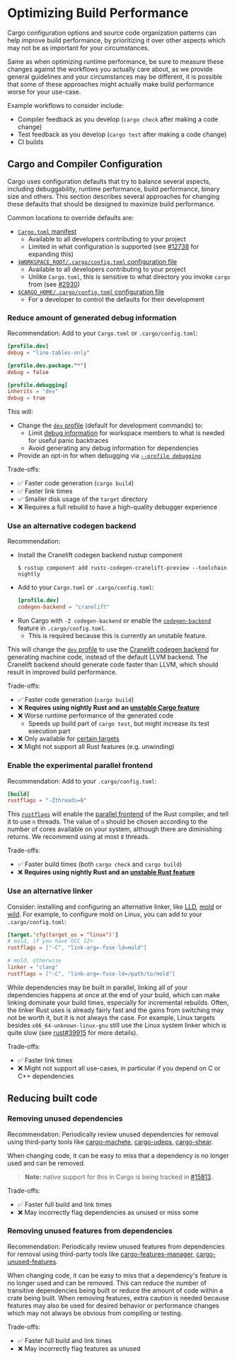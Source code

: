 # Optimizing Build Performance

Cargo configuration options and source code organization patterns can help improve build performance, by prioritizing it over other aspects which may not be as important for your circumstances.

Same as when optimizing runtime performance, be sure to measure these changes against the workflows you actually care about, as we provide general guidelines and your circumstances may be different, it is possible that some of these approaches might actually make build performance worse for your use-case.

Example workflows to consider include:
- Compiler feedback as you develop (`cargo check` after making a code change)
- Test feedback as you develop (`cargo test` after making a code change)
- CI builds

## Cargo and Compiler Configuration

Cargo uses configuration defaults that try to balance several aspects, including debuggability, runtime performance, build performance, binary size and others. This section describes several approaches for changing these defaults that should be designed to maximize build performance.

Common locations to override defaults are:
- [`Cargo.toml` manifest](../reference/profiles.md)
  - Available to all developers contributing to your project
  - Limited in what configuration is supported (see [#12738](https://github.com/rust-lang/cargo/issues/12738) for expanding this)
- [`$WORKSPACE_ROOT/.cargo/config.toml` configuration file](../reference/config.md)
  - Available to all developers contributing to your project
  - Unlike `Cargo.toml`, this is sensitive to what directory you invoke `cargo` from (see [#2930](https://github.com/rust-lang/cargo/issues/2930))
- [`$CARGO_HOME/.cargo/config.toml` configuration file](../reference/config.md)
  - For a developer to control the defaults for their development

### Reduce amount of generated debug information

Recommendation: Add to your `Cargo.toml` or `.cargo/config.toml`:

```toml
[profile.dev]
debug = "line-tables-only"

[profile.dev.package."*"]
debug = false

[profile.debugging]
inherits = "dev"
debug = true
```

This will:
- Change the [`dev` profile](../reference/profiles.md#dev) (default for development commands) to:
  - Limit [debug information](../reference/profiles.md#debug) for workspace members to what is needed for useful panic backtraces
  - Avoid generating any debug information for dependencies
- Provide an opt-in for when debugging via [`--profile debugging`](../reference/profiles.md#custom-profiles)

Trade-offs:
- ✅ Faster code generation (`cargo build`)
- ✅ Faster link times
- ✅ Smaller disk usage of the `target` directory
- ❌ Requires a full rebuild to have a high-quality debugger experience

### Use an alternative codegen backend

Recommendation:

- Install the Cranelift codegen backend rustup component
    ```console
    $ rustup component add rustc-codegen-cranelift-preview --toolchain nightly
    ```
- Add to your `Cargo.toml` or `.cargo/config.toml`:
    ```toml
    [profile.dev]
    codegen-backend = "cranelift"
    ```
- Run Cargo with `-Z codegen-backend` or enable the [`codegen-backend`](../reference/unstable.md#codegen-backend) feature in `.cargo/config.toml`.
  - This is required because this is currently an unstable feature.

This will change the [`dev` profile](../reference/profiles.md#dev) to use the [Cranelift codegen backend](https://github.com/rust-lang/rustc_codegen_cranelift) for generating machine code, instead of the default LLVM backend. The Cranelift backend should generate code faster than LLVM, which should result in improved build performance.

Trade-offs:
- ✅ Faster code generation (`cargo build`)
- ❌ **Requires using nightly Rust and an [unstable Cargo feature][codegen-backend-feature]**
- ❌ Worse runtime performance of the generated code
  - Speeds up build part of `cargo test`, but might increase its test execution part
- ❌ Only available for [certain targets](https://github.com/rust-lang/rustc_codegen_cranelift?tab=readme-ov-file#platform-support)
- ❌ Might not support all Rust features (e.g. unwinding)

[codegen-backend-feature]: ../reference/unstable.md#codegen-backend

### Enable the experimental parallel frontend

Recommendation: Add to your `.cargo/config.toml`:

```toml
[build]
rustflags = "-Zthreads=8"
```

This [`rustflags`][build.rustflags] will enable the [parallel frontend][parallel-frontend-blog] of the Rust compiler, and tell it to use `n` threads. The value of `n` should be chosen according to the number of cores available on your system, although there are diminishing returns. We recommend using at most `8` threads.

Trade-offs:
- ✅ Faster build times (both `cargo check` and `cargo build`)
- ❌ **Requires using nightly Rust and an [unstable Rust feature][parallel-frontend-issue]**

[parallel-frontend-blog]: https://blog.rust-lang.org/2023/11/09/parallel-rustc/
[parallel-frontend-issue]: https://github.com/rust-lang/rust/issues/113349
[build.rustflags]: ../reference/config.md#buildrustflags

### Use an alternative linker

Consider: installing and configuring an alternative linker, like [LLD](https://lld.llvm.org/), [mold](https://github.com/rui314/mold) or [wild](https://github.com/davidlattimore/wild). For example, to configure mold on Linux, you can add to your `.cargo/config.toml`:

```toml
[target.'cfg(target_os = "linux")']
# mold, if you have GCC 12+
rustflags = ["-C", "link-arg=-fuse-ld=mold"]

# mold, otherwise
linker = "clang"
rustflags = ["-C", "link-arg=-fuse-ld=/path/to/mold"]
```

While dependencies may be built in parallel, linking all of your dependencies happens at once at the end of your build, which can make linking dominate your build times, especially for incremental rebuilds. Often, the linker Rust uses is already fairly fast and the gains from switching may not be worth it, but it is not always the case. For example, Linux targets besides `x86_64-unknown-linux-gnu` still use the Linux system linker which is quite slow (see [rust#39915](https://github.com/rust-lang/rust/issues/39915) for more details).

Trade-offs:
- ✅ Faster link times
- ❌ Might not support all use-cases, in particular if you depend on C or C++ dependencies

## Reducing built code

### Removing unused dependencies

Recommendation: Periodically review unused dependencies for removal using third-party tools like
[cargo-machete](https://crates.io/crates/cargo-machete),
[cargo-udeps](https://crates.io/crates/cargo-udeps),
[cargo-shear](https://crates.io/crates/cargo-shear).

When changing code,
it can be easy to miss that a dependency is no longer used and can be removed.

> **Note:** native support for this in Cargo is being tracked in [#15813](https://github.com/rust-lang/cargo/issues/15813).

Trade-offs:
- ✅ Faster full build and link times
- ❌ May incorrectly flag dependencies as unused or miss some

### Removing unused features from dependencies

Recommendation: Periodically review unused features from dependencies for removal using third-party tools like
[cargo-features-manager](https://crates.io/crates/cargo-features-manager),
[cargo-unused-features](https://crates.io/crates/cargo-unused-features).

When changing code,
it can be easy to miss that a dependency's feature is no longer used and can be removed.
This can reduce the number of transitive dependencies being built or
reduce the amount of code within a crate being built.
When removing features, extra caution is needed because features
may also be used for desired behavior or performance changes
which may not always be obvious from compiling or testing.

Trade-offs:
- ✅ Faster full build and link times
- ❌ May incorrectly flag features as unused
